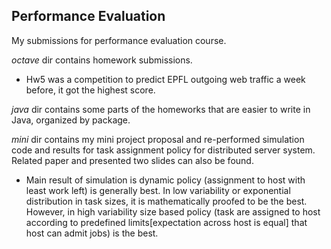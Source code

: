 ## Performance Evaluation

My submissions for performance evaluation course.

_octave_ dir contains homework submissions.
* Hw5 was a competition to predict EPFL outgoing web traffic a week before, it got the highest score. 

_java_ dir contains some parts of the homeworks that are easier to write in Java, organized by package.

_mini_ dir contains my mini project proposal and re-performed simulation code and results for task assignment policy for distributed server system. Related paper and presented two slides can also be found.
* Main result of simulation is dynamic policy (assignment to host with least work left) is generally best. In low variability or exponential distribution in task sizes, it is mathematically proofed to be the best. However, in high variability size based policy (task are assigned to host according to predefined limits[expectation across host is equal] that host can admit jobs) is the best.   